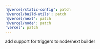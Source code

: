 ```yaml
---
'@vercel/static-config': patch
'@vercel/build-utils': patch
'@vercel/next': patch
'@vercel/node': patch
'vercel': patch
---
```


add support for triggers to node/next builder
